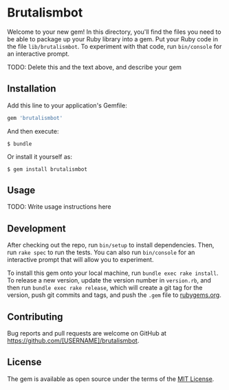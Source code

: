 # Brutalismbot

Welcome to your new gem! In this directory, you'll find the files you need to be able to package up your Ruby library into a gem. Put your Ruby code in the file `lib/brutalismbot`. To experiment with that code, run `bin/console` for an interactive prompt.

TODO: Delete this and the text above, and describe your gem

## Installation

Add this line to your application's Gemfile:

```ruby
gem 'brutalismbot'
```

And then execute:

    $ bundle

Or install it yourself as:

    $ gem install brutalismbot

## Usage

TODO: Write usage instructions here

## Development

After checking out the repo, run `bin/setup` to install dependencies. Then, run `rake spec` to run the tests. You can also run `bin/console` for an interactive prompt that will allow you to experiment.

To install this gem onto your local machine, run `bundle exec rake install`. To release a new version, update the version number in `version.rb`, and then run `bundle exec rake release`, which will create a git tag for the version, push git commits and tags, and push the `.gem` file to [rubygems.org](https://rubygems.org).

## Contributing

Bug reports and pull requests are welcome on GitHub at https://github.com/[USERNAME]/brutalismbot.

## License

The gem is available as open source under the terms of the [MIT License](https://opensource.org/licenses/MIT).
